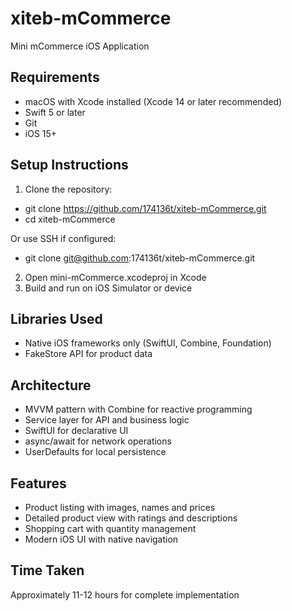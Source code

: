 # xiteb-mCommerce
Mini mCommerce iOS Application

## Requirements
- macOS with Xcode installed (Xcode 14 or later recommended)
- Swift 5 or later
- Git
- iOS 15+
  
## Setup Instructions
1. Clone the repository:
- git clone https://github.com/174136t/xiteb-mCommerce.git
- cd xiteb-mCommerce

Or use SSH if configured:
- git clone git@github.com:174136t/xiteb-mCommerce.git

2. Open mini-mCommerce.xcodeproj in Xcode
3. Build and run on iOS Simulator or device

## Libraries Used
- Native iOS frameworks only (SwiftUI, Combine, Foundation)
- FakeStore API for product data

## Architecture
- MVVM pattern with Combine for reactive programming
- Service layer for API and business logic
- SwiftUI for declarative UI
- async/await for network operations
- UserDefaults for local persistence

## Features
- Product listing with images, names and prices
- Detailed product view with ratings and descriptions
- Shopping cart with quantity management
- Modern iOS UI with native navigation

## Time Taken
Approximately 11-12 hours for complete implementation
